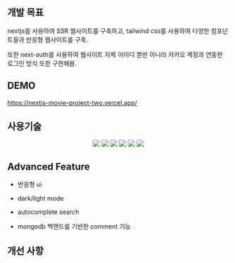 ## 개발 목표

nextjs를 사용하여 SSR 웹사이트를 구축하고, tailwind css를 사용하여 다양한 컴포넌트들과 반응형 웹사이트를 구축.

또한 next-auth를 사용하여 웹사이트 자체 아이디 뿐만 아니라 카카오 계정과 연동한 로그인 방식 또한 구현해봄.

## DEMO

https://nextjs-movie-project-two.vercel.app/

## 사용기술

<div align="center">
	<img src="https://img.shields.io/badge/Java-007396?style=flat&logo=javascript&logoColor=#F7DF1E" />
	<img src="https://img.shields.io/badge/CSS3-1572B6?style=flat&logo=react&logoColor=#61DAFB" />
    <img src="https://img.shields.io/badge/CSS3-1572B6?style=flat&logo=nextdotjs&logoColor=#000000" />
    <img src="https://img.shields.io/badge/CSS3-1572B6?style=flat&logo=vercel&logoColor=#fff" />
    <img src="https://img.shields.io/badge/CSS3-1572B6?style=flat&logo=tailwindcss&logoColor=#06B6D4" />
    <img src="https://img.shields.io/badge/CSS3-1572B6?style=flat&logo=mongodb&logoColor=#47A248" />
</div>


## Advanced Feature

* 반응형 ui

* dark/light mode

* autocomplete search

* mongodb 백앤드를 기반한 comment 기능

## 개선 사항

